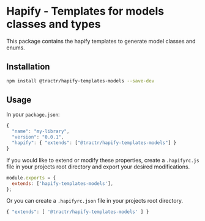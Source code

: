 # Hapify - Templates for models classes and types

This package contains the hapify templates to generate 
model classes and enums.

## Installation

```sh
npm install @tractr/hapify-templates-models --save-dev
```

## Usage

In your `package.json`:

```javascript
{
  "name": "my-library",
  "version": "0.0.1",
  "hapify": { "extends": ["@tractr/hapify-templates-models"] }
}
```

If you would like to extend or modify these properties, create a `.hapifyrc.js`
file in your projects root directory and export your desired modifications.

```javascript
module.exports = {
  extends: ['hapify-templates-models'],
};
```

Or you can create a `.hapifyrc.json` file in your projects root directory.

```javascript
{ "extends": [ '@tractr/hapify-templates-models' ] }
```
